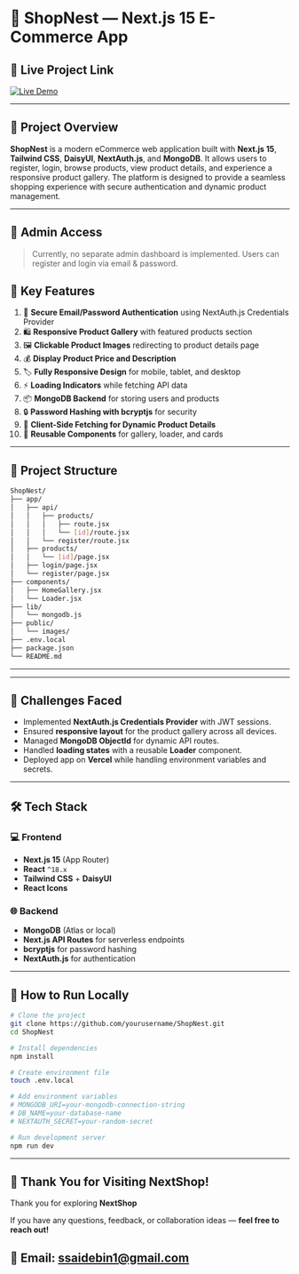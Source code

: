 # 🛒 ShopNest — Next.js 15 E-Commerce App

## 🚀 Live Project Link

[![Live Demo](https://img.shields.io/badge/Live%20Demo-%20-%2300C853?style=for-the-badge&logo=appveyor)](https://next-product-app-hivt.vercel.app/)

---

## 📌 Project Overview

**ShopNest** is a modern eCommerce web application built with **Next.js 15**, **Tailwind CSS**, **DaisyUI**, **NextAuth.js**, and **MongoDB**. It allows users to register, login, browse products, view product details, and experience a responsive product gallery. The platform is designed to provide a seamless shopping experience with secure authentication and dynamic product management.

---

## 👤 Admin Access

> Currently, no separate admin dashboard is implemented. Users can register and login via email & password.

## 🌟 Key Features

1. 🔐 **Secure Email/Password Authentication** using NextAuth.js Credentials Provider
2. 🛍️ **Responsive Product Gallery** with featured products section
3. 🖼️ **Clickable Product Images** redirecting to product details page
4. 💰 **Display Product Price and Description**
5. 🏷️ **Fully Responsive Design** for mobile, tablet, and desktop
6. ⚡ **Loading Indicators** while fetching API data
7. 📦 **MongoDB Backend** for storing users and products
8. 🔒 **Password Hashing with bcryptjs** for security
9. 🔄 **Client-Side Fetching for Dynamic Product Details**
10. 🧩 **Reusable Components** for gallery, loader, and cards

---

## 🧩 Project Structure

```bash
ShopNest/
├── app/
│   ├── api/
│   │   ├── products/
│   │   │   ├── route.jsx
│   │   │   └── [id]/route.jsx
│   │   └── register/route.jsx
│   ├── products/
│   │   └── [id]/page.jsx
│   ├── login/page.jsx
│   └── register/page.jsx
├── components/
│   ├── HomeGallery.jsx
│   └── Loader.jsx
├── lib/
│   └── mongodb.js
├── public/
│   └── images/
├── .env.local
├── package.json
└── README.md
```

---

---

## 🧪 Challenges Faced

- Implemented **NextAuth.js Credentials Provider** with JWT sessions.
- Ensured **responsive layout** for the product gallery across all devices.
- Managed **MongoDB ObjectId** for dynamic API routes.
- Handled **loading states** with a reusable **Loader** component.
- Deployed app on **Vercel** while handling environment variables and secrets.

---

## 🛠 Tech Stack

### 💻 Frontend

- **Next.js 15** (App Router)
- **React** `^18.x`
- **Tailwind CSS** + **DaisyUI**
- **React Icons**

### 🌐 Backend

- **MongoDB** (Atlas or local)
- **Next.js API Routes** for serverless endpoints
- **bcryptjs** for password hashing
- **NextAuth.js** for authentication

---

## 🚀 How to Run Locally

```bash
# Clone the project
git clone https://github.com/yourusername/ShopNest.git
cd ShopNest

# Install dependencies
npm install

# Create environment file
touch .env.local

# Add environment variables
# MONGODB_URI=your-mongodb-connection-string
# DB_NAME=your-database-name
# NEXTAUTH_SECRET=your-random-secret

# Run development server
npm run dev

```
---

## 🙌 Thank You for Visiting NextShop!

Thank you for exploring **NextShop**

If you have any questions, feedback, or collaboration ideas —
**feel free to reach out!**

📧 **Email:** ssaidebin1@gmail.com
---

